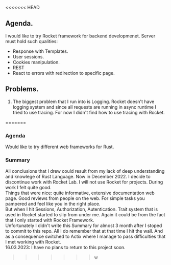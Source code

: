 <<<<<<< HEAD
## Agenda.
I would like to try Rocket framework for backend developmenet.
Server must hold such qualities:
* Response with Templates.
* User sessions.
* Cookies manipulation.
* REST
* React to errors with redirection to specific page.


## Problems.
1. The biggest problem that I run into is Logging. Rocket doesn't have logging system
and since all requests are running in async runtime I tried to use tracing. For now I
didn't find how to use tracing with Rocket.


=======
### Agenda
Would like to try different web frameworks for Rust.

### Summary
All conclusions that I drew could result from my lack of deep understanding and knowlege
of Rust Language. Now in December 2022. I decide to discontinue work with Rocket Lab.
I will not use Rocket for projects. During work I felt quite good.    
Things that were nice: quite informative, extensive documentation web page.
Good reviews from people on the web. For simple tasks you pampered and feel like you
in the right place.   
But when I hit Sessions, Authorization, Autentication. Trait system that is used in Rocket
started to slip from under me. Again it could be from the fact that I only started with
Rocket Framework.    
Unfortunately I didn't write this Summary for almost 3 month after I stoped to commit to
this repo. All I do remember that at that time I hit the wall. And as a consequence switched
to Actix where I manage to pass difficulties that I met working with Rocket.      
16.03.2023: I have no plans to return to this project soon. 
>>>>>>> w
